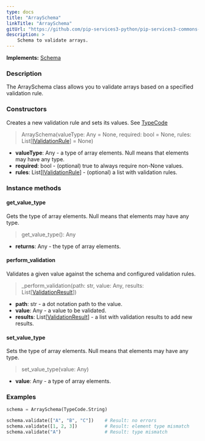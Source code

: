 ```yaml
---
type: docs
title: "ArraySchema"
linkTitle: "ArraySchema"
gitUrl: "https://github.com/pip-services3-python/pip-services3-commons-python"
description: >
    Schema to validate arrays.
---
```


**Implements:** [Schema](../schema)

### Description

The ArraySchema class allows you to validate arrays based on a specified validation rule.

### Constructors
Creates a new validation rule and sets its values.
See [TypeCode](../convert/type_code)

> ArraySchema(valueType: Any = None, required: bool = None, rules: List[[IValidationRule](../ivalidation_rule)] = None)

- **valueType**: Any - a type of array elements. Null means that elements may have any type.
- **required**: bool - (optional) true to always require non-None values.
- **rules**: List[[IValidationRule](../ivalidation_rule)] - (optional) a list with validation rules.

### Instance methods

#### get_value_type
Gets the type of array elements.
Null means that elements may have any type.

> get_value_type(): Any

- **returns**: Any - the type of array elements.


#### perform_validation
Validates a given value against the schema and configured validation rules.

> _perform_validation(path: str, value: Any, results: List[[ValidationResult](../validation_result)])

- **path**: str - a dot notation path to the value.
- **value**: Any - a value to be validated.
- **results**: List[[ValidationResult](../validation_result)] - a list with validation results to add new results.


#### set_value_type
Sets the type of array elements.
Null means that elements may have any type.

> set_value_type(value: Any)

- **value**: Any - a type of array elements.

### Examples 
```python
schema = ArraySchema(TypeCode.String)

schema.validate(["A", "B", "C"])    # Result: no errors
schema.validate([1, 2, 3])          # Result: element type mismatch
schema.validate("A")                # Result: type mismatch    

```
